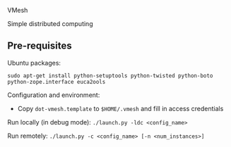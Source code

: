 VMesh

Simple distributed computing

## Pre-requisites

Ubuntu packages:

	sudo apt-get install python-setuptools python-twisted python-boto python-zope.interface euca2ools

Configuration and environment:

* Copy `dot-vmesh.template` to `$HOME/.vmesh` and fill in access credentials

Run locally (in debug mode): `./launch.py -ldc <config_name>`

Run remotely: `./launch.py -c <config_name> [-n <num_instances>]`

